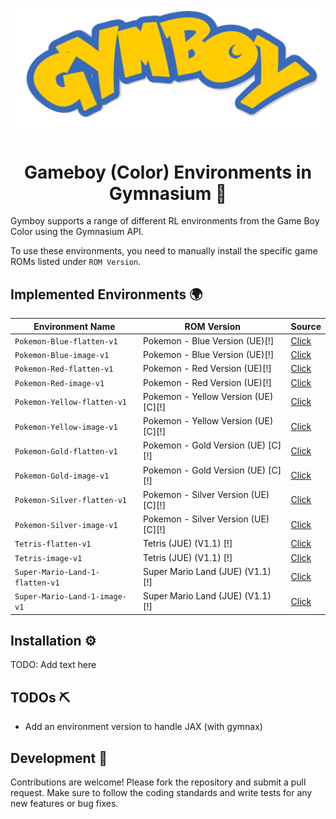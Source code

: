 <p align="center"><img src="docs/logo_curved.png" alt="Logo"></p>

<h1 align="center">Gameboy (Color) Environments in Gymnasium 🤖</h1>

Gymboy supports a range of different RL environments from the Game Boy Color using the Gymnasium API.

To use these environments, you need to manually install the specific game ROMs listed under `ROM Version`.

## Implemented Environments 🌍
| Environment Name                | ROM Version                          | Source                                                                                                                   |
|---------------------------------|--------------------------------------|--------------------------------------------------------------------------------------------------------------------------|
| `Pokemon-Blue-flatten-v1`       | Pokemon - Blue Version (UE)[!]       | [Click](https://github.com/nobodyPerfecZ/gymboy/blob/master/gymboy/environments/pokemon/gen_1/blue/blue.py#L26)          |
| `Pokemon-Blue-image-v1`         | Pokemon - Blue Version (UE)[!]       | [Click](https://github.com/nobodyPerfecZ/gymboy/blob/master/gymboy/environments/pokemon/gen_1/blue/blue.py#L189)         |
| `Pokemon-Red-flatten-v1`        | Pokemon - Red Version (UE)[!]        | [Click](https://github.com/nobodyPerfecZ/gymboy/blob/master/gymboy/environments/pokemon/gen_1/red/red.py#L26)            |
| `Pokemon-Red-image-v1`          | Pokemon - Red Version (UE)[!]        | [Click](https://github.com/nobodyPerfecZ/gymboy/blob/master/gymboy/environments/pokemon/gen_1/red/red.py#L187)           |
| `Pokemon-Yellow-flatten-v1`     | Pokemon - Yellow Version (UE) [C][!] | [Click](https://github.com/nobodyPerfecZ/gymboy/blob/master/gymboy/environments/pokemon/gen_1/yellow/yellow.py#L26)      |
| `Pokemon-Yellow-image-v1`       | Pokemon - Yellow Version (UE) [C][!] | [Click](https://github.com/nobodyPerfecZ/gymboy/blob/master/gymboy/environments/pokemon/gen_1/yellow/yellow.py#L196)     |
| `Pokemon-Gold-flatten-v1`       | Pokemon - Gold Version (UE) [C][!]   | [Click](https://github.com/nobodyPerfecZ/gymboy/blob/master/gymboy/environments/pokemon/gen_2/gold/gold.py#L24)          |
| `Pokemon-Gold-image-v1`         | Pokemon - Gold Version (UE) [C][!]   | [Click](https://github.com/nobodyPerfecZ/gymboy/blob/master/gymboy/environments/pokemon/gen_2/gold/gold.py#L179)         |
| `Pokemon-Silver-flatten-v1`     | Pokemon - Silver Version (UE) [C][!] | [Click](https://github.com/nobodyPerfecZ/gymboy/blob/master/gymboy/environments/pokemon/gen_2/silver/silver.py#L24)      |
| `Pokemon-Silver-image-v1`       | Pokemon - Silver Version (UE) [C][!] | [Click](https://github.com/nobodyPerfecZ/gymboy/blob/master/gymboy/environments/pokemon/gen_2/silver/silver.py#L179)     |
| `Tetris-flatten-v1`             | Tetris (JUE) (V1.1) [!]              | [Click](https://github.com/nobodyPerfecZ/gymboy/blob/master/gymboy/environments/tetris/tetris/tetris.py#L14)             |
| `Tetris-image-v1`               | Tetris (JUE) (V1.1) [!]              | [Click](https://github.com/nobodyPerfecZ/gymboy/blob/master/gymboy/environments/tetris/tetris/tetris.py#L155)            |
| `Super-Mario-Land-1-flatten-v1` | Super Mario Land (JUE) (V1.1) [!]    | [Click](https://github.com/nobodyPerfecZ/gymboy/blob/master/gymboy/environments/mario/land_1/super_mario_land_1.py#L24)  |
| `Super-Mario-Land-1-image-v1`   | Super Mario Land (JUE) (V1.1) [!]    | [Click](https://github.com/nobodyPerfecZ/gymboy/blob/master/gymboy/environments/mario/land_1/super_mario_land_1.py#L183) |

## Installation ⚙️
TODO: Add text here

## TODOs ⛏
- Add an environment version to handle JAX (with gymnax)

## Development 🔧
Contributions are welcome! Please fork the repository and submit a pull request. Make sure to follow the coding standards and write tests for any new features or bug fixes.